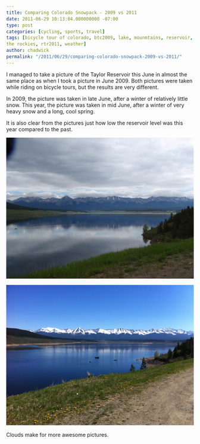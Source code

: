 ```yaml
---
title: Comparing Colorado Snowpack - 2009 vs 2011
date: 2011-06-29 10:13:04.000000000 -07:00
type: post
categories: [cycling, sports, travel]
tags: [bicycle tour of colorado, btc2009, lake, mounmtains, reservoir, ride
the rockies, rtr2011, weather]
author: chadwick
permalink: "/2011/06/29/comparing-colorado-snowpack-2009-vs-2011/"
---
```

I managed to take a picture of the Taylor Reservoir this June in almost the
same place as when I took a picture in June 2009. Both pictures were taken
while riding on bicycle tours, but the results are very different.

In 2009, the picture was taken in late June, after a winter of relatively
little snow. This year, the picture was taken in mid June, after a winter of
very heavy snow and a long, cool spring.

It is also clear from the pictures just how low the reservoir level was this
year compared to the past.

![Taylor Reservoir in June, 2009](/assets/images/2009_rtr_taylor_reservoir.jpg)

![Taylor Reservoir in June, 2011](/assets/images/2011_rtr_taylor_reservoir.jpg)

Clouds make for more awesome pictures.

